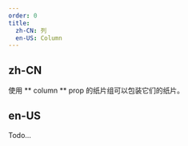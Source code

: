 ```yaml
---
order: 0
title:
  zh-CN: 列
  en-US: Column
---
```


## zh-CN

使用 ** column ** prop 的纸片组可以包装它们的纸片。

## en-US

Todo...
